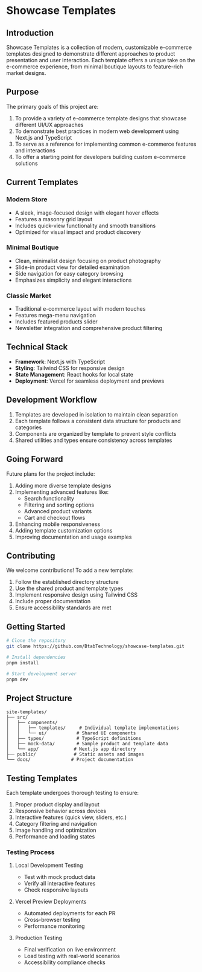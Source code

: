 # Showcase Templates

## Introduction

Showcase Templates is a collection of modern, customizable e-commerce templates designed to demonstrate different approaches to product presentation and user interaction. Each template offers a unique take on the e-commerce experience, from minimal boutique layouts to feature-rich market designs.

## Purpose

The primary goals of this project are:

1. To provide a variety of e-commerce template designs that showcase different UI/UX approaches
2. To demonstrate best practices in modern web development using Next.js and TypeScript
3. To serve as a reference for implementing common e-commerce features and interactions
4. To offer a starting point for developers building custom e-commerce solutions

## Current Templates

### Modern Store

- A sleek, image-focused design with elegant hover effects
- Features a masonry grid layout
- Includes quick-view functionality and smooth transitions
- Optimized for visual impact and product discovery

### Minimal Boutique

- Clean, minimalist design focusing on product photography
- Slide-in product view for detailed examination
- Side navigation for easy category browsing
- Emphasizes simplicity and elegant interactions

### Classic Market

- Traditional e-commerce layout with modern touches
- Features mega-menu navigation
- Includes featured products slider
- Newsletter integration and comprehensive product filtering

## Technical Stack

- **Framework**: Next.js with TypeScript
- **Styling**: Tailwind CSS for responsive design
- **State Management**: React hooks for local state
- **Deployment**: Vercel for seamless deployment and previews

## Development Workflow

1. Templates are developed in isolation to maintain clean separation
2. Each template follows a consistent data structure for products and categories
3. Components are organized by template to prevent style conflicts
4. Shared utilities and types ensure consistency across templates

## Going Forward

Future plans for the project include:

1. Adding more diverse template designs
2. Implementing advanced features like:
   - Search functionality
   - Filtering and sorting options
   - Advanced product variants
   - Cart and checkout flows
3. Enhancing mobile responsiveness
4. Adding template customization options
5. Improving documentation and usage examples

## Contributing

We welcome contributions! To add a new template:

1. Follow the established directory structure
2. Use the shared product and template types
3. Implement responsive design using Tailwind CSS
4. Include proper documentation
5. Ensure accessibility standards are met

## Getting Started

```bash
# Clone the repository
git clone https://github.com/BtabTechnology/showcase-templates.git

# Install dependencies
pnpm install

# Start development server
pnpm dev
```

## Project Structure

```
site-templates/
├── src/
│   ├── components/
│   │   ├── templates/     # Individual template implementations
│   │   └── ui/           # Shared UI components
│   ├── types/            # TypeScript definitions
│   ├── mock-data/        # Sample product and template data
│   └── app/             # Next.js app directory
├── public/              # Static assets and images
└── docs/               # Project documentation
```

## Testing Templates

Each template undergoes thorough testing to ensure:

1. Proper product display and layout
2. Responsive behavior across devices
3. Interactive features (quick view, sliders, etc.)
4. Category filtering and navigation
5. Image handling and optimization
6. Performance and loading states

### Testing Process

1. Local Development Testing

   - Test with mock product data
   - Verify all interactive features
   - Check responsive layouts

2. Vercel Preview Deployments

   - Automated deployments for each PR
   - Cross-browser testing
   - Performance monitoring

3. Production Testing
   - Final verification on live environment
   - Load testing with real-world scenarios
   - Accessibility compliance checks
